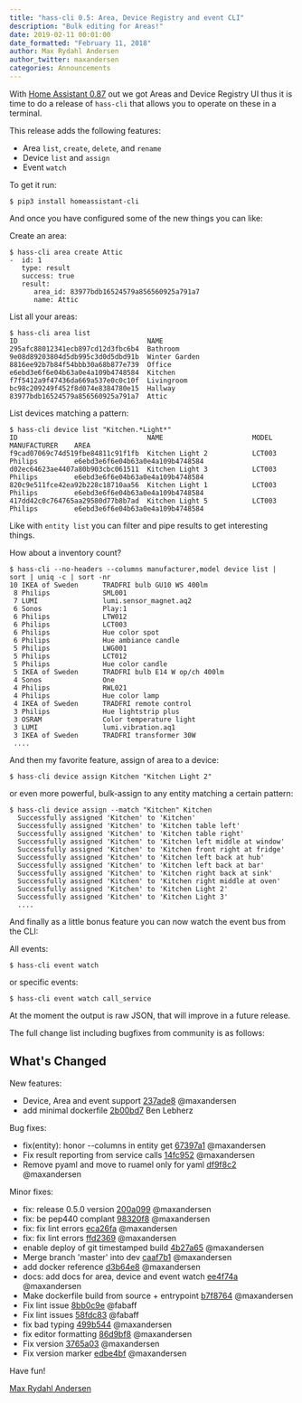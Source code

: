```yaml
---
title: "hass-cli 0.5: Area, Device Registry and event CLI"
description: "Bulk editing for Areas!"
date: 2019-02-11 00:01:00
date_formatted: "February 11, 2018"
author: Max Rydahl Andersen
author_twitter: maxandersen
categories: Announcements
---
```


With [Home Assistant 0.87][hass-087] out we got Areas and Device Registry UI thus
it is time to do a release of `hass-cli` that allows you to operate on these in a terminal.

This release adds the following features:

 - Area `list`, `create`, `delete`, and `rename`
 - Device `list` and `assign`
 - Event `watch`
 
To get it run:

    $ pip3 install homeassistant-cli
    
And once you have configured some of the new things you can like:

Create an area: 

    $ hass-cli area create Attic
    -  id: 1
       type: result
       success: true
       result:
          area_id: 83977bdb16524579a856560925a791a7
          name: Attic

List all your areas:

    $ hass-cli area list
    ID                                NAME
    295afc88012341ecb897cd12d3fbc6b4  Bathroom
    9e08d89203804d5db995c3d0d5dbd91b  Winter Garden
    8816ee92b7b84f54bbb30a68b877e739  Office
    e6ebd3e6f6e04b63a0e4a109b4748584  Kitchen
    f7f5412a9f47436da669a537e0c0c10f  Livingroom
    bc98c209249f452f8d074e8384780e15  Hallway
    83977bdb16524579a856560925a791a7  Attic

List devices matching a pattern:

    $ hass-cli device list "Kitchen.*Light*"
    ID                                NAME                      MODEL                    MANUFACTURER    AREA
    f9cad07069c74d519fbe84811c91f1fb  Kitchen Light 2           LCT003                   Philips         e6ebd3e6f6e04b63a0e4a109b4748584
    d02ec64623ae4407a80b903cbc061511  Kitchen Light 3           LCT003                   Philips         e6ebd3e6f6e04b63a0e4a109b4748584
    820c9e511fce42ea92b228c18710aa56  Kitchen Light 1           LCT003                   Philips         e6ebd3e6f6e04b63a0e4a109b4748584
    417dd42c0c764765aa29580d77b8b7ad  Kitchen Light 5           LCT003                   Philips         e6ebd3e6f6e04b63a0e4a109b4748584

Like with `entity list` you can filter and pipe results to get interesting things.

How about a inventory count? 

    $ hass-cli --no-headers --columns manufacturer,model device list | sort | uniq -c | sort -nr
    10 IKEA of Sweden      TRADFRI bulb GU10 WS 400lm
     8 Philips             SML001
     7 LUMI                lumi.sensor_magnet.aq2
     6 Sonos               Play:1
     6 Philips             LTW012
     6 Philips             LCT003
     6 Philips             Hue color spot
     6 Philips             Hue ambiance candle
     5 Philips             LWG001
     5 Philips             LCT012
     5 Philips             Hue color candle
     5 IKEA of Sweden      TRADFRI bulb E14 W op/ch 400lm
     4 Sonos               One
     4 Philips             RWL021
     4 Philips             Hue color lamp
     4 IKEA of Sweden      TRADFRI remote control
     3 Philips             Hue lightstrip plus
     3 OSRAM               Color temperature light
     3 LUMI                lumi.vibration.aq1
     3 IKEA of Sweden      TRADFRI transformer 30W
     ....
     
And then my favorite feature, assign of area to a device:

    $ hass-cli device assign Kitchen "Kitchen Light 2"
    
or even more powerful, bulk-assign to any entity matching a certain pattern:

    $ hass-cli device assign --match "Kitchen" Kitchen
      Successfully assigned 'Kitchen' to 'Kitchen'
      Successfully assigned 'Kitchen' to 'Kitchen table left'
      Successfully assigned 'Kitchen' to 'Kitchen table right'
      Successfully assigned 'Kitchen' to 'Kitchen left middle at window'
      Successfully assigned 'Kitchen' to 'Kitchen front right at fridge'
      Successfully assigned 'Kitchen' to 'Kitchen left back at hub'
      Successfully assigned 'Kitchen' to 'Kitchen left back at bar'
      Successfully assigned 'Kitchen' to 'Kitchen right back at sink'
      Successfully assigned 'Kitchen' to 'Kitchen right middle at oven'
      Successfully assigned 'Kitchen' to 'Kitchen Light 2'
      Successfully assigned 'Kitchen' to 'Kitchen Light 3'
      .... 
      
And finally as a little bonus feature you can now watch the event bus from the CLI:

All events: 

    $ hass-cli event watch
    
or specific events:

    $ hass-cli event watch call_service
    
At the moment the output is raw JSON, that will improve in a future release.

The full change list including bugfixes from community is as follows:

## What's Changed

New features:

* Device, Area and event support [237ade8](http://github.com/home-assistant/home-assistant-cli/commit/237ade81372d25bfb3655c6a9f10d4aa697cad2e) @maxandersen
* add minimal dockerfile [2b00bd7](http://github.com/home-assistant/home-assistant-cli/commit/2b00bd7e5b865775e7787c9cedf8d9c17d5f68cb) Ben Lebherz

Bug fixes:

* fix(entity): honor --columns in entity get [67397a1](http://github.com/home-assistant/home-assistant-cli/commit/67397a102295381d5d9101a51764643a3668e1e6) @maxandersen
* Fix result reporting from service calls [14fc952](http://github.com/home-assistant/home-assistant-cli/commit/14fc9527ec0861a7dd26e185f4937bf9aace7f07) @maxandersen
* Remove pyaml and move to ruamel only for yaml [df9f8c2](http://github.com/home-assistant/home-assistant-cli/commit/df9f8c23fa9993f16c735159634f29d2a50e1a43) @maxandersen

Minor fixes:

* fix: release 0.5.0 version [200a099](http://github.com/home-assistant/home-assistant-cli/commit/200a099d066f2f5b34cce986e29952f4b6bb6594) @maxandersen
* fix: be pep440 complant [98320f8](http://github.com/home-assistant/home-assistant-cli/commit/98320f888b75c8a091c5d19b154cac5b2946ac7b) @maxandersen
* fix: fix lint errors [eca26fa](http://github.com/home-assistant/home-assistant-cli/commit/eca26fa4c2ebd0637a75a221dc17af60210bd0b3) @maxandersen
* fix: fix lint errors [ffd2369](http://github.com/home-assistant/home-assistant-cli/commit/ffd23695cace01e872590fba06dedab63a56693f) @maxandersen
* enable deploy of git timestamped build [4b27a65](http://github.com/home-assistant/home-assistant-cli/commit/4b27a65a2ddab302d97253b677df55739696c6d7) @maxandersen
* Merge branch 'master' into dev [caaf7b1](http://github.com/home-assistant/home-assistant-cli/commit/caaf7b160f1bc7f7854d82ecdb35d0954c5e7ea8) @maxandersen
* add docker reference [d3b64e8](http://github.com/home-assistant/home-assistant-cli/commit/d3b64e886f2a3380e0c4dceb0ea5a5c7d8e7eedc) @maxandersen
* docs: add docs for area, device and event watch [ee4f74a](http://github.com/home-assistant/home-assistant-cli/commit/ee4f74af87ec810a135c66d0d193a14242213328) @maxandersen
* Make dockerfile build from source + entrypoint [b7f8764](http://github.com/home-assistant/home-assistant-cli/commit/b7f876420df65b07a6b2a99c0e7dc7635711c1cd) @maxandersen
* Fix lint issue [8bb0c9e](http://github.com/home-assistant/home-assistant-cli/commit/8bb0c9e4d62ff364f54e1561573e37c7517a46c9) @fabaff
* Fix lint issues [58fdc83](http://github.com/home-assistant/home-assistant-cli/commit/58fdc835978f0448d43e43595379c32c161f3af3) @fabaff
* fix bad typing [499b544](http://github.com/home-assistant/home-assistant-cli/commit/499b5449b0441b546ea48aff212754433457dbd5) @maxandersen
* fix editor formatting [86d9bf8](http://github.com/home-assistant/home-assistant-cli/commit/86d9bf8bf6bfb5bec1a9f28177c105f84912a91b) @maxandersen
* Fix version [3765a03](http://github.com/home-assistant/home-assistant-cli/commit/3765a03ccf11f0865baa7e70937279bcaa245352) @maxandersen
* Fix version marker [edbe4bf](http://github.com/home-assistant/home-assistant-cli/commit/edbe4bf42e7d0993d68a367ca04ad80217aac395) @maxandersen

Have fun!

[Max Rydahl Andersen][@maxandersen]


[@maxandersen]: https://xam.dk/about
[hass-087]: /blog/2019/02/06/release-87/
